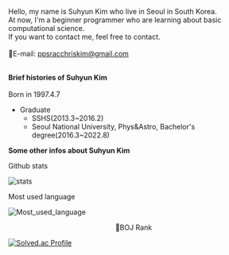 Hello, my name is Suhyun Kim who live in Seoul in South Korea.<br/>
At now, I'm a beginner programmer who are learning about basic computational science.<br/>
If you want to contact me, feel free to contact.
<br/>
<br/>
📧E-mail: ppsracchriskim@gmail.com
<br/>
<br/>

**Brief histories of Suhyun Kim**
<br/>
<br/>
Born in 1997.4.7<br/>

* Graduate<br/>
  * SSHS(2013.3\~2016.2)
  * Seoul National University, Phys&Astro, Bachelor's degree(2016.3\~2022.8)
  
**Some other infos about Suhyun Kim**
<br/>


Github stats <br/>

![stats](https://github-readme-stats-git-masterrstaa-rickstaa.vercel.app/api?username=ppsrac&&show_icons=true&theme=highcontrast)

Most used language

![Most_used_language](https://github-readme-stats-git-masterrstaa-rickstaa.vercel.app/api/top-langs/?username=ppsrac&&show_icons=true&theme=highcontrast)

<center>
🏅BOJ Rank
</center>

[![Solved.ac Profile](http://mazassumnida.wtf/api/generate_badge?boj=ppsrac)](https://solved.ac/ppsrac)


